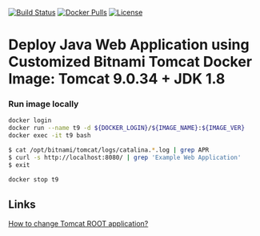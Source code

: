 [![Build Status](https://travis-ci.org/AndriyKalashnykov/bitnami-tomcat9-jdk18-root-war.svg?branch=master)](https://travis-ci.org/AndriyKalashnykov/bitnami-tomcat9-jdk18-root-war)
[![Docker Pulls](https://img.shields.io/docker/pulls/andriykalashnykov/bitnami-tomcat9-jdk18-root-war.svg)](https://hub.docker.com/r/andriykalashnykov/bitnami-tomcat9-jdk18-root-war/)
[![License](https://img.shields.io/hexpm/l/plug.svg?maxAge=2592000)]()

# Deploy Java Web Application using Customized Bitnami Tomcat Docker Image: Tomcat 9.0.34 + JDK 1.8

### Run image locally

```bash
docker login
docker run --name t9 -d ${DOCKER_LOGIN}/${IMAGE_NAME}:${IMAGE_VER}
docker exec -it t9 bash

$ cat /opt/bitnami/tomcat/logs/catalina.*.log | grep APR
$ curl -s http://localhost:8080/ | grep 'Example Web Application'
$ exit

docker stop t9
```

## Links

[How to change Tomcat ROOT application?](https://stackoverflow.com/questions/715506/how-to-change-the-root-application)